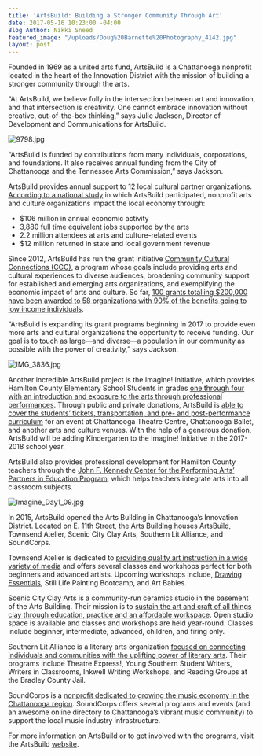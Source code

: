 ```yaml
---
title: 'ArtsBuild: Building a Stronger Community Through Art'
date: 2017-05-16 10:23:00 -04:00
Blog Author: Nikki Sneed
featured_image: "/uploads/Doug%20Barnette%20Photography_4142.jpg"
layout: post
---
```


Founded in 1969 as a united arts fund, ArtsBuild is a Chattanooga nonprofit located in the heart of the Innovation District with the mission of building a stronger community through the arts. 

“At ArtsBuild, we believe fully in the intersection between art and innovation, and that intersection is creativity. One cannot embrace innovation without creative, out-of-the-box thinking,” says Julie Jackson, Director of Development and Communications for ArtsBuild.

![9798.jpg](/uploads/9798.jpg)

“ArtsBuild is funded by contributions from many individuals, corporations, and foundations. It also receives annual funding from the City of Chattanooga and the Tennessee Arts Commission,” says Jackson.

ArtsBuild provides annual support to 12 local cultural partner organizations. [According to a national study](http://www.americansforthearts.org/by-program/reports-and-data/research-studies-publications/arts-economic-prosperity-iv) in which ArtsBuild participated, nonprofit arts and culture organizations impact the local economy through: 

* $106 million in annual economic activity
* 3,880 full time equivalent jobs supported by the arts
* 2.2 million attendees at arts and culture-related events
* $12 million returned in state and local government revenue

Since 2012, ArtsBuild has run the grant initiative [Community Cultural Connections (CCC)](http://artsbuild.com/grants-programs/grants/), a program whose goals include providing arts and cultural experiences to diverse audiences, broadening community support for established and emerging arts organizations, and exemplifying the economic impact of arts and culture. So far, [100 grants totalling $200,000 have been awarded to 58 organizations with 90% of the benefits going to low income individuals](http://www.timesfreepress.com/news/life/entertainment/story/2016/may/20/agile-arts-artsbuild-changing-community-grant/366318/). 

“ArtsBuild is expanding its grant programs beginning in 2017 to provide even more arts and cultural organizations the opportunity to receive funding. Our goal is to touch as large—and diverse—a population in our community as possible with the power of creativity,” says Jackson.

![IMG_3836.jpg](/uploads/IMG_3836.jpg)

Another incredible ArtsBuild project is the Imagine! Initiative, which provides Hamilton County Elementary School Students in grades [one through four with an introduction and exposure to the arts through professional performances](http://artsbuild.com/about/). Through public and private donations, ArtsBuild is [able to cover the students’ tickets, transportation, and pre- and post-performance curriculum](http://artsbuild.com/arts-education/imagine/) for an event at Chattanooga Theatre Centre, Chattanooga Ballet, and another arts and culture venues. With the help of a generous donation, ArtsBuild will be adding Kindergarten to the Imagine! Initiative in the 2017-2018 school year.

ArtsBuild also provides professional development for Hamilton County teachers through the [John F. Kennedy Center for the Performing Arts’ Partners in Education Program](http://artsbuild.com/arts-education/arts-education-overview/), which helps teachers integrate arts into all classroom subjects. 

![Imagine_Day1_09.jpg](/uploads/Imagine_Day1_09.jpg)

In 2015, ArtsBuild opened the Arts Building in Chattanooga’s Innovation District. Located on E. 11th Street, the Arts Building houses ArtsBuild, Townsend Atelier, Scenic City Clay Arts, Southern Lit Alliance, and SoundCorps. 

Townsend Atelier is dedicated to [providing quality art instruction in a wide variety of media](http://townsendatelier.com/about/) and offers several classes and workshops perfect for both beginners and advanced artists. Upcoming workshops include, [Drawing Essentials](http://townsendatelier.com/product/drawing-essentials/), Still Life Painting Bootcamp, and Art Babies. 

Scenic City Clay Arts is a community-run ceramics studio in the basement of the Arts Building. Their mission is to [sustain the art and craft of all things clay through education, practice and an affordable workspace](http://sceniccityclayarts.org/). Open studio space is available and classes and workshops are held year-round. Classes include beginner, intermediate, advanced, children, and firing only. 

Southern Lit Alliance is a literary arts organization [focused on connecting individuals and communities with the uplifting power of literary arts](http://www.southernlitalliance.org/our-story). Their programs include Theatre Express!, Young Southern Student Writers, Writers in Classrooms, Inkwell Writing Workshops, and Reading Groups at the Bradley County Jail. 

SoundCorps is a [nonprofit dedicated to growing the music economy in the Chattanooga region](https://soundcorps.org/about). SoundCorps offers several programs and events (and an awesome online directory to Chattanooga’s vibrant music community) to support the local music industry infrastructure. 

For more information on ArtsBuild or to get involved with the programs, visit the ArtsBuild [website](http://artsbuild.com/). 